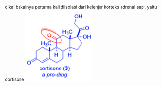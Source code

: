 cikal bakalnya pertama kali diisolasi dari kelenjar korteks
adrenal sapi. yaitu cortisone
![b1a4f2cad1ccc864d10d358709839921.png](../../../../_resources/b1a4f2cad1ccc864d10d358709839921.png)

